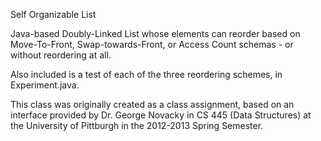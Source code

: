 Self Organizable List

Java-based Doubly-Linked List whose elements can reorder based on Move-To-Front, Swap-towards-Front, or Access Count schemas - or without reordering at all.

Also included is a test of each of the three reordering schemes, in Experiment.java. 

This class was originally created as a class assignment, based on an interface provided by Dr. George Novacky in CS 445 (Data Structures) at the University of Pittburgh in the 2012-2013 Spring Semester. 

